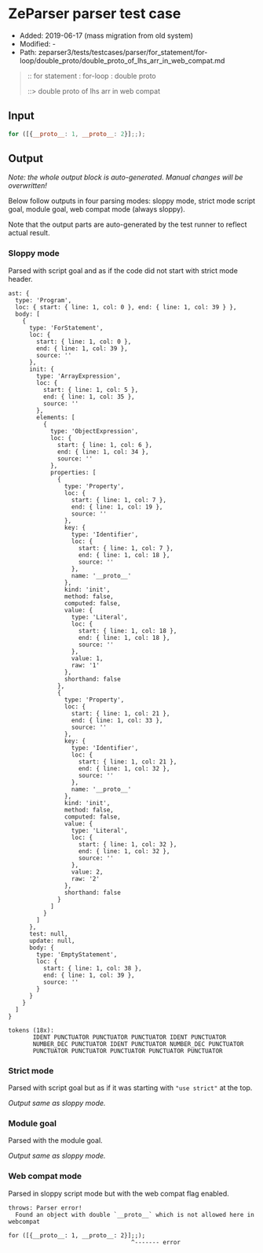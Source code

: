 # ZeParser parser test case

- Added: 2019-06-17 (mass migration from old system)
- Modified: -
- Path: zeparser3/tests/testcases/parser/for_statement/for-loop/double_proto/double_proto_of_lhs_arr_in_web_compat.md

> :: for statement : for-loop : double proto
>
> ::> double proto of lhs arr in web compat

## Input

`````js
for ([{__proto__: 1, __proto__: 2}];;);
`````

## Output

_Note: the whole output block is auto-generated. Manual changes will be overwritten!_

Below follow outputs in four parsing modes: sloppy mode, strict mode script goal, module goal, web compat mode (always sloppy).

Note that the output parts are auto-generated by the test runner to reflect actual result.

### Sloppy mode

Parsed with script goal and as if the code did not start with strict mode header.

`````
ast: {
  type: 'Program',
  loc: { start: { line: 1, col: 0 }, end: { line: 1, col: 39 } },
  body: [
    {
      type: 'ForStatement',
      loc: {
        start: { line: 1, col: 0 },
        end: { line: 1, col: 39 },
        source: ''
      },
      init: {
        type: 'ArrayExpression',
        loc: {
          start: { line: 1, col: 5 },
          end: { line: 1, col: 35 },
          source: ''
        },
        elements: [
          {
            type: 'ObjectExpression',
            loc: {
              start: { line: 1, col: 6 },
              end: { line: 1, col: 34 },
              source: ''
            },
            properties: [
              {
                type: 'Property',
                loc: {
                  start: { line: 1, col: 7 },
                  end: { line: 1, col: 19 },
                  source: ''
                },
                key: {
                  type: 'Identifier',
                  loc: {
                    start: { line: 1, col: 7 },
                    end: { line: 1, col: 18 },
                    source: ''
                  },
                  name: '__proto__'
                },
                kind: 'init',
                method: false,
                computed: false,
                value: {
                  type: 'Literal',
                  loc: {
                    start: { line: 1, col: 18 },
                    end: { line: 1, col: 18 },
                    source: ''
                  },
                  value: 1,
                  raw: '1'
                },
                shorthand: false
              },
              {
                type: 'Property',
                loc: {
                  start: { line: 1, col: 21 },
                  end: { line: 1, col: 33 },
                  source: ''
                },
                key: {
                  type: 'Identifier',
                  loc: {
                    start: { line: 1, col: 21 },
                    end: { line: 1, col: 32 },
                    source: ''
                  },
                  name: '__proto__'
                },
                kind: 'init',
                method: false,
                computed: false,
                value: {
                  type: 'Literal',
                  loc: {
                    start: { line: 1, col: 32 },
                    end: { line: 1, col: 32 },
                    source: ''
                  },
                  value: 2,
                  raw: '2'
                },
                shorthand: false
              }
            ]
          }
        ]
      },
      test: null,
      update: null,
      body: {
        type: 'EmptyStatement',
        loc: {
          start: { line: 1, col: 38 },
          end: { line: 1, col: 39 },
          source: ''
        }
      }
    }
  ]
}

tokens (18x):
       IDENT PUNCTUATOR PUNCTUATOR PUNCTUATOR IDENT PUNCTUATOR
       NUMBER_DEC PUNCTUATOR IDENT PUNCTUATOR NUMBER_DEC PUNCTUATOR
       PUNCTUATOR PUNCTUATOR PUNCTUATOR PUNCTUATOR PUNCTUATOR
`````

### Strict mode

Parsed with script goal but as if it was starting with `"use strict"` at the top.

_Output same as sloppy mode._

### Module goal

Parsed with the module goal.

_Output same as sloppy mode._

### Web compat mode

Parsed in sloppy script mode but with the web compat flag enabled.

`````
throws: Parser error!
  Found an object with double `__proto__` which is not allowed here in webcompat

for ([{__proto__: 1, __proto__: 2}];;);
                                   ^------- error
`````

